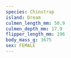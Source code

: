 ```yaml
---
species: Chinstrap
island: Dream
culmen_length_mm: 50.9
culmen_depth_mm: 17.9
flipper_length_mm: 196
body_mass_g: 3675
sex: FEMALE
---
```

